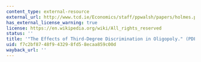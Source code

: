```yaml
---
content_type: external-resource
external_url: http://www.tcd.ie/Economics/staff/ppwalsh/papers/holmes.pdf
has_external_license_warning: true
license: https://en.wikipedia.org/wiki/All_rights_reserved
status: ''
title: '"The Effects of Third-Degree Discrimination in Oligopoly." (PDF)'
uid: f7c2bf87-48f9-4329-8fd5-8ecaa859c00d
wayback_url: ''
---
```


